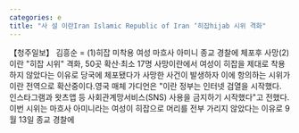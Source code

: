 ```yaml
---
categories: e
title: "사 설 이란Iran Islamic Republic of Iran ‘히잡hijab 시위 격화"
---
```

【청주일보】 김흥순 = (1)히잡 미착용 여성 마흐사 아미니 종교 경찰에 체포후 사망(2)이란 "히잡 시위" 격화, 50곳 확산·최소 17명 사망이란에서 여성이 히잡을 제대로 착용하지 않았다는 이유로 당국에 체포됐다가 사망한 사건이 발생하자 이에 항의하는 시위가 이란 전역으로 확산중이다.영국 매체 가디언은 "이란 정부는 인터넷 검열을 시작했다. 인스타그램과 왓츠앱 등 사회관계망서비스(SNS) 사용을 금지하기 시작했다"고 전했다.이번 시위는 마흐사 아미니라는 여성이 히잡으로 머리를 전부 가리지 않았다는 이유로 9월 13일 종교 경찰에